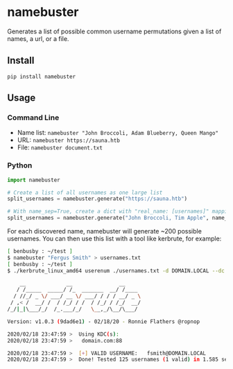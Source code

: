 # namebuster
Generates a list of possible common username permutations given a list of names, a url, or a file.

## Install
`pip install namebuster`

## Usage
### Command Line
- Name list: `namebuster "John Broccoli, Adam Blueberry, Queen Mango"`
- URL: `namebuster https://sauna.htb`
- File: `namebuster document.txt`

### Python
```python
import namebuster

# Create a list of all usernames as one large list
split_usernames = namebuster.generate("https://sauna.htb")

# With name_sep=True, create a dict with "real_name: [usernames]" mapping
split_usernames = namebuster.generate("John Broccoli, Tim Apple", name_sep=True)
```

For each discovered name, namebuster will generate ~200 possible usernames. You can then use this list with a tool like kerbrute, for example:

```bash
[ benbusby : ~/test ]
$ namebuster "Fergus Smith" > usernames.txt
[ benbusby : ~/test ]
$ ./kerbrute_linux_amd64 userenum ./usernames.txt -d DOMAIN.LOCAL --dc domain.com

    __             __               __
   / /_____  _____/ /_  _______  __/ /____
  / //_/ _ \/ ___/ __ \/ ___/ / / / __/ _ \
 / ,< /  __/ /  / /_/ / /  / /_/ / /_/  __/
/_/|_|\___/_/  /_.___/_/   \__,_/\__/\___/

Version: v1.0.3 (9dad6e1) - 02/18/20 - Ronnie Flathers @ropnop

2020/02/18 23:47:59 >  Using KDC(s):
2020/02/18 23:47:59 >  	domain.com:88

2020/02/18 23:47:59 >  [+] VALID USERNAME:	 fsmith@DOMAIN.LOCAL
2020/02/18 23:47:59 >  Done! Tested 125 usernames (1 valid) in 1.585 seconds
```
